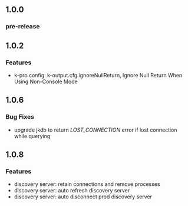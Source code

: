 ## 1.0.0

### pre-release

## 1.0.2

### Features

- k-pro config: k-output.cfg.ignoreNullReturn, Ignore Null Return When Using Non-Console Mode

## 1.0.6

### Bug Fixes

- upgrade jkdb to return _LOST_CONNECTION_ error if lost connection while querying

## 1.0.8

### Features

- discovery server: retain connections and remove processes
- discovery server: auto refresh discovery server
- discovery server: auto disconnect prod discovery server
